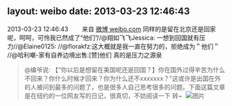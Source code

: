 layout: weibo
date: 2013-03-23 12:46:43
---
2013-03-23 12:46:43  &nbsp;&nbsp;&nbsp;&nbsp;&nbsp;&nbsp; 来自 <a href="http://weibo.com/" rel="nofollow">微博 weibo.com</a>
同样的是留在北京还是回家呢，呵呵，可怜我已然成了“他们”//@翔如飞飞Jessica: 一想到回国就有压力//@Elaine0125: //@florakfz:这大概就是我一直在努力的，拒绝成为＂他们＂ //@哈利嘲-家有自养边境出售:[赞]他们 真的是压力之源泉
>  @编爷说: 【“你以后是想留在美国呢还是回国？】你在国外过得辛苦为什么不回来？你什么时候才回来？你为什么还不xxxxxxx？”这或许是出国在外的人被问到最多的问题了，也是很多人自己思考很多的问题。下面这篇文章是在纽约的一位网友写的日记，很真切，不妨阅读一下 转~ ​​​
>  ![图片](https://ww4.sinaimg.cn/large/9ec9dc4fjw1e23ffywgj9j.jpg)
